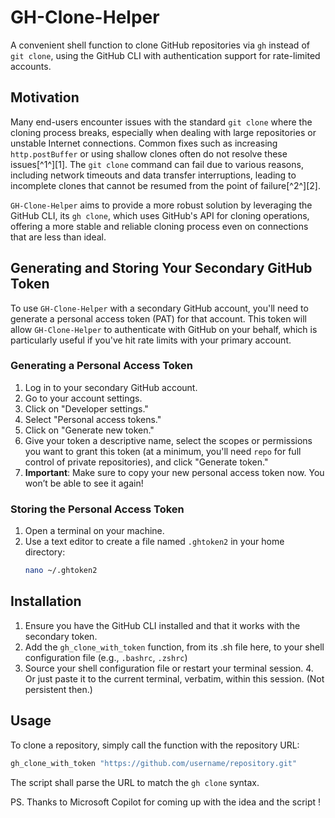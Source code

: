 # GH-Clone-Helper

A convenient shell function to clone GitHub repositories via `gh` instead of `git clone`, using the GitHub CLI with authentication support for rate-limited accounts.

## Motivation

Many end-users encounter issues with the standard `git clone` where the cloning process breaks, especially when dealing with large repositories or unstable Internet connections. Common fixes such as increasing `http.postBuffer` or using shallow clones often do not resolve these issues[^1^][1]. The `git clone` command can fail due to various reasons, including network timeouts and data transfer interruptions, leading to incomplete clones that cannot be resumed from the point of failure[^2^][2].

`GH-Clone-Helper` aims to provide a more robust solution by leveraging the GitHub CLI, its `gh clone`, which uses GitHub's API for cloning operations, offering a more stable and reliable cloning process even on connections that are less than ideal.

## Generating and Storing Your Secondary GitHub Token

To use `GH-Clone-Helper` with a secondary GitHub account, you'll need to generate a personal access token (PAT) for that account. This token will allow `GH-Clone-Helper` to authenticate with GitHub on your behalf, which is particularly useful if you've hit rate limits with your primary account.

### Generating a Personal Access Token

1. Log in to your secondary GitHub account.
2. Go to your account settings.
3. Click on "Developer settings."
4. Select "Personal access tokens."
5. Click on "Generate new token."
6. Give your token a descriptive name, select the scopes or permissions you want to grant this token (at a minimum, you'll need `repo` for full control of private repositories), and click "Generate token."
7. **Important**: Make sure to copy your new personal access token now. You won’t be able to see it again!

### Storing the Personal Access Token

1. Open a terminal on your machine.
2. Use a text editor to create a file named `.ghtoken2` in your home directory:
   ```sh
   nano ~/.ghtoken2
   
## Installation

1. Ensure you have the GitHub CLI installed and that it works with the secondary token.
2. Add the `gh_clone_with_token` function, from its .sh file here, to your shell configuration file (e.g., `.bashrc`, `.zshrc`)
3. Source your shell configuration file or restart your terminal session.
   4. Or just paste it to the current terminal, verbatim, within this session. (Not persistent then.)

## Usage

To clone a repository, simply call the function with the repository URL:

```sh
gh_clone_with_token "https://github.com/username/repository.git"
```
The script shall parse the URL to match the `gh clone` syntax. 

PS. Thanks to Microsoft Copilot for coming up with the idea and the script ! 

